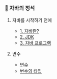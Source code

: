 ### 📌 자바의 정석

1. 자바를 시작하기 전에
    - [1. 자바란?](https://github.com/ahnsoheee/Java/blob/main/Chapter1/1_Java.md)
    - [2. JDK](https://github.com/ahnsoheee/Java/blob/main/Chapter1/2_JDK.md)
    - [3. 자바 프로그램](https://github.com/ahnsoheee/Java/blob/main/Chapter1/3_JavaProgram.md)

2. 변수
    - [변수](https://github.com/ahnsoheee/Java/blob/main/Chapter2/1_variable.md)   
    - [변수의 타입](https://github.com/ahnsoheee/Java/blob/main/Chapter2/2_variableType.md)